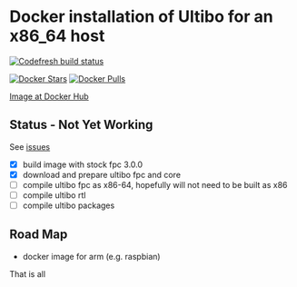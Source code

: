 # Docker installation of Ultibo for an x86_64 host

[![Codefresh build status](https://g.codefresh.io/api/badges/build?branch=master&repoName=ultibodockerx64&repoOwner=markfirmware&pipelineName=ultibodockerx64&accountName=markfirmware)](https://g.codefresh.io/repositories/markfirmware/ultibodockerx64/builds?filter=trigger:build)

[![Docker Stars](https://img.shields.io/docker/stars/markfirmware/ultibodockerx64.svg?style=flat-square)](https://hub.docker.com/r/markfirmware/ultibodockerx64/)
[![Docker Pulls](https://img.shields.io/docker/pulls/markfirmware/ultibodockerx64.svg?style=flat-square)](https://hub.docker.com/r/markfirmware/ultibodockerx64/)

[Image at Docker Hub](https://hub.docker.com/r/markfirmware/ultibodockerx64/)

## Status - Not Yet Working

See [issues](https://github.com/markfirmware/ultibodockerx64/issues)

* [x] build image with stock fpc 3.0.0
* [x] download and prepare ultibo fpc and core
* [ ] compile ultibo fpc as x86-64, hopefully will not need to be built as x86
* [ ] compile ultibo rtl
* [ ] compile ultibo packages

## Road Map

* docker image for arm (e.g. raspbian)

That is all
